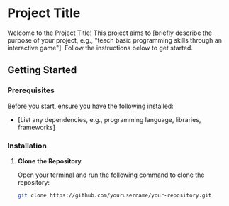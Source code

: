 # Project Title

Welcome to the Project Title! This project aims to [briefly describe the purpose of your project, e.g., "teach basic programming skills through an interactive game"]. Follow the instructions below to get started.

## Getting Started

### Prerequisites

Before you start, ensure you have the following installed:
- [List any dependencies, e.g., programming language, libraries, frameworks]

### Installation

1. **Clone the Repository**

   Open your terminal and run the following command to clone the repository:

   ```bash
   git clone https://github.com/yourusername/your-repository.git
